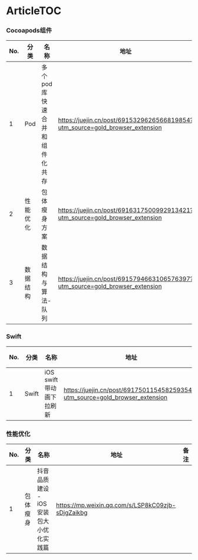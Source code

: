 # ArticleTOC

### Cocoapods组件

| No. | 分类 | 名称 | 地址 | 备注 |
| --- | --- | --- | --- | --- |
| 1 | Pod | 多个pod库快速合并和组件化共存 | https://juejin.cn/post/6915329626566819854?utm_source=gold_browser_extension |  |
| 2 | 性能优化 | 包体瘦身方案 | https://juejin.cn/post/6916317500992913421?utm_source=gold_browser_extension |  |
| 3 | 数据结构 | 数据结构与算法-队列 | https://juejin.cn/post/6915794663106576397?utm_source=gold_browser_extension |  |


### Swift

| No. | 分类 | 名称 | 地址 | 备注 |
| --- | --- | --- | --- | --- |
| 1 | Swift | iOS swift带动画下拉刷新 | https://juejin.cn/post/6917501154582593544?utm_source=gold_browser_extension |  |


### 性能优化

| No. | 分类 | 名称 | 地址 | 备注 |
| --- | --- | --- | --- | --- |
| 1 | 包体瘦身 | 抖音品质建设 - iOS 安装包大小优化实践篇 | https://mp.weixin.qq.com/s/LSP8kC09zjb-sDjgZaikbg |  |
